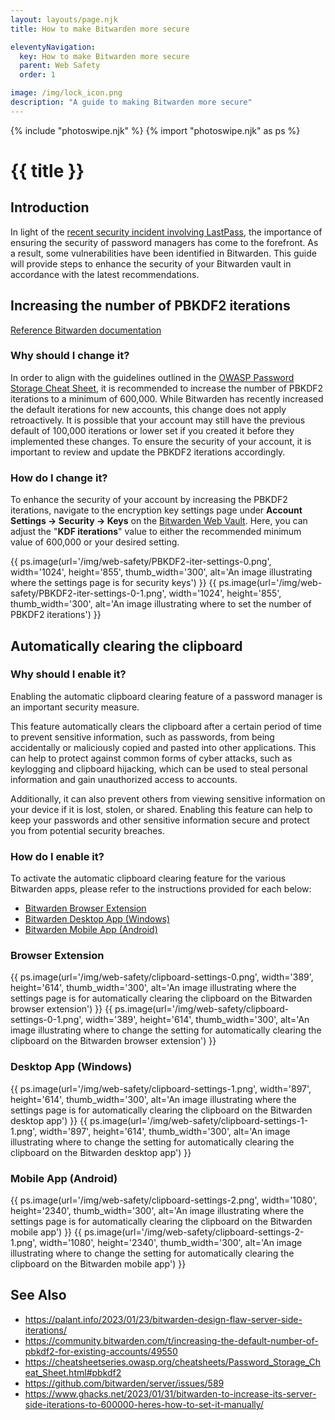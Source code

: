 ```yaml
---
layout: layouts/page.njk
title: How to make Bitwarden more secure

eleventyNavigation:
  key: How to make Bitwarden more secure
  parent: Web Safety
  order: 1

image: /img/lock_icon.png
description: "A guide to making Bitwarden more secure"
---
```

{% include "photoswipe.njk" %}
{% import "photoswipe.njk" as ps %}

# {{ title }}

## Introduction

In light of the [recent security incident involving LastPass](https://blog.lastpass.com/2022/12/notice-of-recent-security-incident/), the importance of ensuring the security of password managers has come to the forefront. As a result, some vulnerabilities have been identified in Bitwarden. This guide will provide steps to enhance the security of your Bitwarden vault in accordance with the latest recommendations.

## Increasing the number of PBKDF2 iterations

[Reference Bitwarden documentation](https://bitwarden.com/help/what-encryption-is-used/#changing-kdf-iterations)

### Why should I change it?

In order to align with the guidelines outlined in the [OWASP Password Storage Cheat Sheet](https://cheatsheetseries.owasp.org/cheatsheets/Password_Storage_Cheat_Sheet.html#pbkdf2), it is recommended to increase the number of PBKDF2 iterations to a minimum of 600,000. While Bitwarden has recently increased the default iterations for new accounts, this change does not apply retroactively. It is possible that your account may still have the previous default of 100,000 iterations or lower set if you created it before they implemented these changes. To ensure the security of your account, it is important to review and update the PBKDF2 iterations accordingly.

### How do I change it?

To enhance the security of your account by increasing the PBKDF2 iterations, navigate to the encryption key settings page under **Account Settings → Security → Keys** on the [Bitwarden Web Vault](https://vault.bitwarden.com/). Here, you can adjust the "**KDF iterations**" value to either the recommended minimum value of 600,000 or your desired setting.

<div class="pswp-gallery">
{{ ps.image(url='/img/web-safety/PBKDF2-iter-settings-0.png', width='1024', height='855', thumb_width='300', alt='An image illustrating where the settings page is for security keys') }}
{{ ps.image(url='/img/web-safety/PBKDF2-iter-settings-0-1.png', width='1024', height='855', thumb_width='300', alt='An image illustrating where to set the number of PBKDF2 iterations') }}
</div>

## Automatically clearing the clipboard

### Why should I enable it?

Enabling the automatic clipboard clearing feature of a password manager is an important security measure.

This feature automatically clears the clipboard after a certain period of time to prevent sensitive information, such as passwords, from being accidentally or maliciously copied and pasted into other applications. This can help to protect against common forms of cyber attacks, such as keylogging and clipboard hijacking, which can be used to steal personal information and gain unauthorized access to accounts.

Additionally, it can also prevent others from viewing sensitive information on your device if it is lost, stolen, or shared. Enabling this feature can help to keep your passwords and other sensitive information secure and protect you from potential security breaches.

### How do I enable it?

To activate the automatic clipboard clearing feature for the various Bitwarden apps, please refer to the instructions provided for each below:

<!-- no toc -->
- [Bitwarden Browser Extension](#browser-extension)
- [Bitwarden Desktop App (Windows)](#desktop-app-windows)
- [Bitwarden Mobile App (Android)](#mobile-app-android)

### Browser Extension

<div class="pswp-gallery">
{{ ps.image(url='/img/web-safety/clipboard-settings-0.png', width='389', height='614', thumb_width='300', alt='An image illustrating where the settings page is for automatically clearing the clipboard on the Bitwarden browser extension') }}
{{ ps.image(url='/img/web-safety/clipboard-settings-0-1.png', width='389', height='614', thumb_width='300', alt='An image illustrating where to change the setting for automatically clearing the clipboard on the Bitwarden browser extension') }}
</div>

### Desktop App (Windows)

<div class="pswp-gallery">
{{ ps.image(url='/img/web-safety/clipboard-settings-1.png', width='897', height='614', thumb_width='300', alt='An image illustrating where the settings page is for automatically clearing the clipboard on the Bitwarden desktop app') }}
{{ ps.image(url='/img/web-safety/clipboard-settings-1-1.png', width='897', height='614', thumb_width='300', alt='An image illustrating where to change the setting for automatically clearing the clipboard on the Bitwarden desktop app') }}
</div>

### Mobile App (Android)

<div class="pswp-gallery">
{{ ps.image(url='/img/web-safety/clipboard-settings-2.png', width='1080', height='2340', thumb_width='300', alt='An image illustrating where the settings page is for automatically clearing the clipboard on the Bitwarden mobile app') }}
{{ ps.image(url='/img/web-safety/clipboard-settings-2-1.png', width='1080', height='2340', thumb_width='300', alt='An image illustrating where to change the setting for automatically clearing the clipboard on the Bitwarden mobile app') }}
</div>

## See Also

- <https://palant.info/2023/01/23/bitwarden-design-flaw-server-side-iterations/>
- <https://community.bitwarden.com/t/increasing-the-default-number-of-pbkdf2-for-existing-accounts/49550>
- <https://cheatsheetseries.owasp.org/cheatsheets/Password_Storage_Cheat_Sheet.html#pbkdf2>
- <https://github.com/bitwarden/server/issues/589>
- <https://www.ghacks.net/2023/01/31/bitwarden-to-increase-its-server-side-iterations-to-600000-heres-how-to-set-it-manually/>
